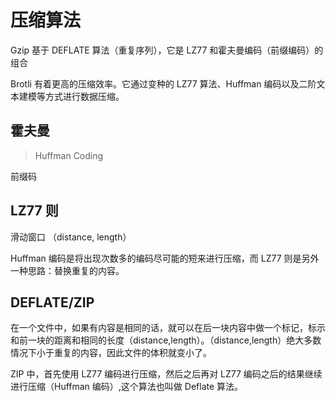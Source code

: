 # 压缩算法

Gzip 基于 DEFLATE 算法（重复序列），它是 LZ77 和霍夫曼编码（前缀编码）的组合

Brotli 有着更高的压缩效率。它通过变种的 LZ77 算法、Huffman 编码以及二阶文本建模等方式进行数据压缩。

## 霍夫曼 
> Huffman Coding

前缀码

## LZ77 则

滑动窗口 （distance, length）

Huffman 编码是将出现次数多的编码尽可能的短来进行压缩，而 LZ77 则是另外一种思路：替换重复的内容。

## DEFLATE/ZIP

在一个文件中，如果有内容是相同的话，就可以在后一块内容中做一个标记，标示和前一块的距离和相同的长度（distance,length）。（distance,length）绝大多数情况下小于重复的内容，因此文件的体积就变小了。

ZIP 中，首先使用 LZ77 编码进行压缩，然后之后再对 LZ77 编码之后的结果继续进行压缩（Huffman 编码）,这个算法也叫做 Deflate 算法。

